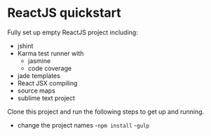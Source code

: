 ReactJS quickstart
==================

Fully set up empty ReactJS project including:
- jshint
- Karma test runner with
  - jasmine
  - code coverage
- jade templates
- React JSX compiling
- source maps
- sublime text project

Clone this project and run the following steps to get up and running.

- change the project names
-`npm install`
-`gulp`
